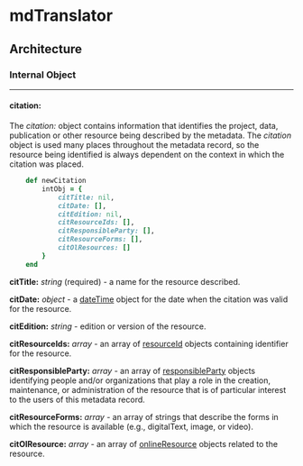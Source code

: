 # mdTranslator

## Architecture

### Internal Object
---
#### citation:

The *citation:* object contains information that identifies the project, data, publication or other resource being described by the metadata. The *citation* object is used many places throughout the metadata record, so the resource being identified is always dependent on the context in which the citation was placed.

````ruby
    def newCitation
        intObj = {
            citTitle: nil,
            citDate: [],
            citEdition: nil,
            citResourceIds: [],
            citResponsibleParty: [],
            citResourceForms: [],
            citOlResources: []
        }
    end
````

__citTitle:__ *string* (required) - a name for the resource described.

__citDate:__ *object* - a [dateTime](../mdtranslator/datetime.md) object for the date when the citation was valid for the resource.

__citEdition:__ *string* - edition or version of the resource.

__citResourceIds:__ *array* - an array of [resourceId](../mdtranslator/resourceId.md) objects containing identifier for the resource. 

__citResponsibleParty:__ *array* - an array of [responsibleParty](../mdtranslator/responsibleParty.md) objects identifying people and/or organizations that play a role in the creation, maintenance, or administration of the resource that is of particular interest to the users of this metadata record.

__citResourceForms:__ *array* - an array of strings that describe the forms in which the resource is available (e.g., digitalText, image, or video).

__citOlResource:__ *array* - an array of [onlineResource](../mdtranslator/onlineResource.md) objects related to the resource.
